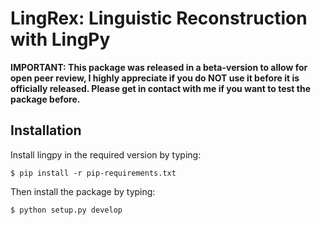 # LingRex: Linguistic Reconstruction with LingPy

**IMPORTANT: This package was released in a beta-version to allow for open peer review, I highly appreciate if you do NOT use it before it is officially released. Please get in contact with me if you want to test the package before.**
## Installation

Install lingpy in the required version by typing:

```shell
$ pip install -r pip-requirements.txt
```

Then install the package by typing:

```shell
$ python setup.py develop
```

 

